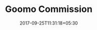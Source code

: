 ---
title: "Goomo Commission"
date: 2017-09-25T11:31:18+05:30
draft: false
layout: commission
property: "Casa Anjuna"
status: "In Process"
url: /details/commission/casa-anjuna/
slug: "casa-anjuna/"

mainmenu:
 details: true
 commission: true

---